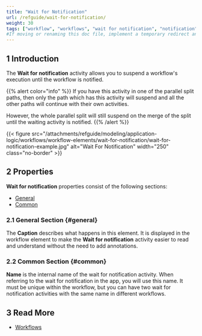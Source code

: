 ```yaml
---
title: "Wait for Notification"
url: /refguide/wait-for-notification/
weight: 30
tags: ["workflow", "workflows", "wait for notification", "notification", "Studio Pro"]
#If moving or renaming this doc file, implement a temporary redirect and let the respective team know they should update the URL in the product. See Mapping to Products for more details.
---
```


## 1 Introduction

The **Wait for notification** activity allows you to suspend a workflow's execution until the workflow is notified.

{{% alert color="info" %}}
If you have this activity in one of the parallel split paths, then only the path which has this activity will suspend and all the other paths will continue with their own activities.

However, the whole parallel split will still suspend on the merge of the split until the waiting activity is notified.
{{% /alert %}}

{{< figure src="/attachments/refguide/modeling/application-logic/workflows/workflow-elements/wait-for-notification/wait-for-notification-example.jpg" alt="Wait For Notification" width="250" class="no-border" >}}

## 2 Properties

**Wait for notification** properties consist of the following sections:

* [General](#general)
* [Common](#common)

### 2.1 General Section {#general}

The **Caption** describes what happens in this element. It is displayed in the workflow element to make the **Wait for notification** activity easier to read and understand without the need to add annotations.

### 2.2 Common Section {#common}

**Name** is the internal name of the wait for notification activity. When referring to the wait for notification in the app, you will use this name. It must be unique within the workflow, but you can have two wait for notification activities with the same name in different workflows.

## 3 Read More

* [Workflows](/refguide/workflows/)
